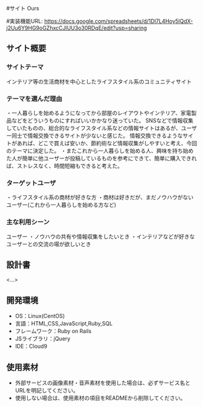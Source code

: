 #サイト
Ours

#実装機能URL:
https://docs.google.com/spreadsheets/d/1Dl7L4Hoy5lQdX-j2Uu6Y9HG9oGZhxcCJlUU3o30RDqE/edit?usp=sharing

## サイト概要
### サイトテーマ
インテリア等の生活商材を中心としたライフスタイル系のコミュニティサイト

### テーマを選んだ理由
・一人暮らしを始めるようになってから部屋のレイアウトやインテリア、家電製品などをどういうものにすればいいかかなり迷っていた。
SNSなどで情報収集していたものの、総合的なライフスタイル系などの情報サイトはあるが、ユーザー同士で情報交換できるサイトが少ないと感じた。
情報交換できるようなサイトがあれば、どこで買えば安いか、節約術など情報収集がしやすいと考え、今回のテーマに決定した。
・またこれから一人暮らしを始める人、興味を持ち始めた人が簡単に他ユーザーが投稿しているものを参考にできて、簡単に購入できれば、ストレスなく、時間短縮もできると考えた。


### ターゲットユーザ
・ライフスタイル系の商材が好きな方
・商材は好きだが、まだノウハウがないユーザー(これから一人暮らしを始める方など)

### 主な利用シーン
ユーザー
・ノウハウの共有や情報収集をしたいとき
・インテリアなどが好きなユーザーとの交流の場が欲しいとき

## 設計書
<...>

## 開発環境
- OS：Linux(CentOS)
- 言語：HTML,CSS,JavaScript,Ruby,SQL
- フレームワーク：Ruby on Rails
- JSライブラリ：jQuery
- IDE：Cloud9

## 使用素材
- 外部サービスの画像素材・音声素材を使用した場合は、必ずサービス名とURLを明記してください。
- 使用しない場合は、使用素材の項目をREADMEから削除してください。